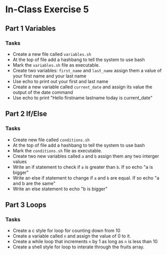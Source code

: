 # In-Class Exercise 5

## Part 1 Variables
### Tasks
+ Create a new file called `variables.sh`
+ At the top of file add a hashbang to tell the system to use bash
+ Mark the `variables.sh` file as executable.
+ Create two variables: `first_name` and `last_name` assign them a value of your first name and your last name
+ Use echo to print out your first and last name
+ Create a new variable called `current_date` and assign its value the output of the date command
+ Use echo to print "Hello firstname lastname today is current_date"


## Part 2 If/Else
### Tasks
+ Create new file called `conditions.sh`
+ At the top of file add a hashbang to tell the system to use bash
+ Mark the `conditions.sh` file as executable.
+ Create two new variables called `a` and `b` assign them any two interger values
+ Write an if statement to check if `a` is greater than `b`. If so echo "a is bigger"
+ Write an else if statement to change if `a` and `b` are equal. If so echo "a and b are the same"
+ Write an else statement to echo "b is bigger"

## Part 3 Loops
### Tasks
+ Create a c style for loop for counting down from 10
+ Create a variable called `n` and assign the value of 0 to it.
+ Create a while loop that increments `n` by 1 as long as `n` is less than 10
+ Create a shell style for loop to interate through the fruits array.